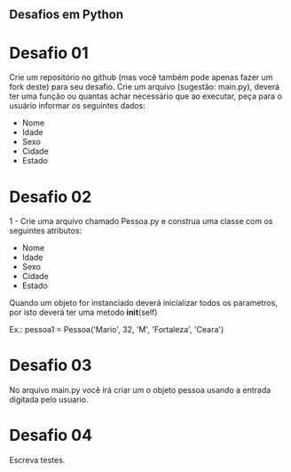 ## Desafios em Python

# Desafio 01
Crie um repositório no github (mas você também pode apenas fazer um fork deste) para seu desafio.
Crie um arquivo (sugestão: main.py), deverá ter uma função ou quantas achar necessário que ao executar, peça para o usuário informar os seguintes dados:

- Nome
- Idade
- Sexo
- Cidade
- Estado

# Desafio 02

1 - Crie uma arquivo chamado Pessoa.py e construa uma classe com os seguintes atributos:

- Nome
- Idade
- Sexo
- Cidade
- Estado

Quando um objeto for instanciado deverá inicializar todos os parametros, por isto deverá ter uma metodo __init__(self)

Ex.: pessoa1 = Pessoa('Mario', 32, 'M', 'Fortaleza', 'Ceara')

# Desafio 03

No arquivo main.py você irá criar um o objeto pessoa usando a entrada digitada pelo usuario.

# Desafio 04

Escreva testes.
